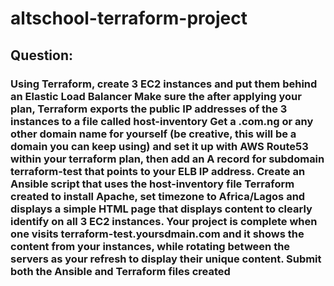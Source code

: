 # altschool-terraform-project

## Question:
<h3>
Using Terraform, create 3 EC2 instances and put them behind an Elastic Load Balancer
﻿﻿Make sure the after applying your plan, Terraform exports the public IP addresses of the 3 instances to a file called host-inventory
﻿﻿Get a .com.ng or any other domain name for yourself (be creative, this will be a domain you can keep using) and set it up with AWS Route53 within your terraform plan, then add an A record for subdomain terraform-test that points to your ELB IP address.
﻿﻿Create an Ansible script that uses the host-inventory file Terraform created to install Apache, set timezone to Africa/Lagos and displays a simple HTML page that displays content to clearly identify on all 3 EC2 instances.
﻿﻿Your project is complete when one visits terraform-test.yoursdmain.com and it shows the content from your instances, while rotating between the servers as your refresh to display their unique content.
Submit both the Ansible and Terraform files created

</h3>
